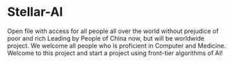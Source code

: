 # Stellar-AI
Open file with access for all people all over the world without prejudice of poor and rich
Leading by People of China now, but will be worldwide project.
We welcome all people who is proficient in Computer and Medicine.
Welcome to this project and start a project using front-tier algorithms of AI!
